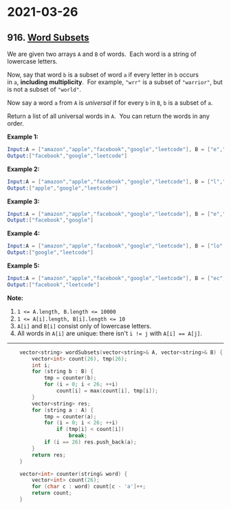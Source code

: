 # 2021-03-26

## 916. [Word Subsets](https://leetcode.com/problems/word-subsets/)

We are given two arrays `A` and `B` of words.  Each word is a string of lowercase letters.

Now, say that word `b` is a subset of word `a` if every letter in `b` occurs in `a`, **including multiplicity**.  For example, `"wrr"` is a subset of `"warrior"`, but is not a subset of `"world"`.

Now say a word `a` from `A` is *universal* if for every `b` in `B`, `b` is a subset of `a`.

Return a list of all universal words in `A`.  You can return the words in any order.

**Example 1:**

```s
Input:A = ["amazon","apple","facebook","google","leetcode"], B = ["e","o"]
Output:["facebook","google","leetcode"]
```

**Example 2:**

```s
Input:A = ["amazon","apple","facebook","google","leetcode"], B = ["l","e"]
Output:["apple","google","leetcode"]
```

**Example 3:**

```s
Input:A = ["amazon","apple","facebook","google","leetcode"], B = ["e","oo"]
Output:["facebook","google"]
```

**Example 4:**

```s
Input:A = ["amazon","apple","facebook","google","leetcode"], B = ["lo","eo"]
Output:["google","leetcode"]
```

**Example 5:**

```s
Input:A = ["amazon","apple","facebook","google","leetcode"], B = ["ec","oc","ceo"]
Output:["facebook","leetcode"]
```

**Note:**

1. `1 <= A.length, B.length <= 10000`
2. `1 <= A[i].length, B[i].length <= 10`
3. `A[i]` and `B[i]` consist only of lowercase letters.
4. All words in `A[i]` are unique: there isn't `i != j` with `A[i] == A[j]`.

---

```c++
    vector<string> wordSubsets(vector<string>& A, vector<string>& B) {
        vector<int> count(26), tmp(26);
        int i;
        for (string b : B) {
            tmp = counter(b);
            for (i = 0; i < 26; ++i)
                count[i] = max(count[i], tmp[i]);
        }
        vector<string> res;
        for (string a : A) {
            tmp = counter(a);
            for (i = 0; i < 26; ++i)
                if (tmp[i] < count[i])
                    break;
            if (i == 26) res.push_back(a);
        }
        return res;
    }

    vector<int> counter(string& word) {
        vector<int> count(26);
        for (char c : word) count[c - 'a']++;
        return count;
    }
```

